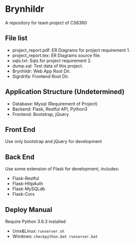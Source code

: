 # Brynhildr
A repository for team project of CS6360

## File list
* project_report.pdf: ER Diagrams for project requirement 1.
* project_report.tex: ER Diagrams source file.
* sqls.txt: Sqls for project requirement 2.
* dump.sql: Test data of this project.
* Brynhildr: Web App Root Dir.
* Sigrdrifa: Frontend Root Dir.

## Application Structure (Undetermined)
* Database: Mysql (Requirement of Project)
* Backend: Flask, Restful API, Python3
* Frontend: Bootstrap, jQuery

## Front End
Use only bootstrap and jQuery for development

## Back End
Use some extension of Flask for development, includes:

* Flask-Restful
* Flask-HttpAuth
* Flask-MySQLdb
* Flask-Cors

## Deploy Manual

Require Python 3.6.3 installed

* Unix&Linux: ```runserver.sh```
* Windows:    ```checkpython.bat
runserver.bat```
